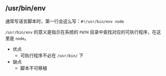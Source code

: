 ## /usr/bin/env

通常写语言脚本时，第一行会这么写：`#!/usr/bin/env node`

`/usr/bin/env` 的意义是指示在系统的 `PATH` 目录中查找对应的可执行程序，在这里是 `node`。

- 优点
    - 可执行程序不必在 `/usr/bin/` 下
- 缺点
    - 脚本不可移植
